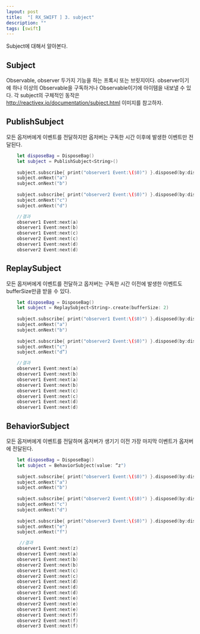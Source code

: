 ```yaml
---
layout: post
title:  "[ RX_SWIFT ] 3. subject"
description: ""
tags: [swift]
---
```


Subject에 대해서 알아본다.

## Subject
Observable, observer 두가지 기능을 하는 프록시 또는 브릿지이다. observer이기에 하나 이상의 Observable을 구독하거나 Observable이기에 아이템을 내보낼 수 있다. 
각 subject의 구체적인 동작은 http://reactivex.io/documentation/subject.html 이미지를 참고하자. 
 


## PublishSubject
모든 옵저버에게 이벤트를 전달하지만 옵저버는 구독한 시간 이후에 발생한 이벤트만  전달된다.
```swift
    let disposeBag = DisposeBag()
    let subject = PublishSubject<String>()
    
    subject.subscribe{ print("observer1 Event:\($0)") }.disposed(by:disposeBag)
    subject.onNext("a")
    subject.onNext("b")
    
    subject.subscribe{ print("observer2 Event:\($0)") }.disposed(by:disposeBag)
    subject.onNext("c")
    subject.onNext("d")

	//결과 
    observer1 Event:next(a)
    observer1 Event:next(b)
    observer1 Event:next(c)
    observer2 Event:next(c)
    observer1 Event:next(d)
    observer2 Event:next(d)
```
## ReplaySubject
모든 옵저버에게 이벤트를 전달하고 옵저버는 구독한 시간 이전에 발생한 이벤트도  bufferSize만큼 받을 수 있다. 

```swift
    let disposeBag = DisposeBag()
    let subject = ReplaySubject<String>.create(bufferSize: 2)
    
    subject.subscribe{ print("observer1 Event:\($0)") }.disposed(by:disposeBag)
    subject.onNext("a")
    subject.onNext("b")
    
    subject.subscribe{ print("observer2 Event:\($0)") }.disposed(by:disposeBag)
    subject.onNext("c")
    subject.onNext("d”)

    //결과 
    observer1 Event:next(a)
    observer1 Event:next(b)
    observer1 Event:next(a)
    observer1 Event:next(b)
    observer1 Event:next(c)
    observer1 Event:next(c)
    observer1 Event:next(d)
    observer1 Event:next(d)
```
## BehaviorSubject
모든 옵저버에게 이벤트를 전달하며 옵저버가 생기기 이전 가장 마지막 이벤트가 옵저버에 전달된다. 
```swift
    let disposeBag = DisposeBag()
    let subject = BehaviorSubject(value: “z")
    
    subject.subscribe{ print("observer1 Event:\($0)") }.disposed(by:disposeBag)
    subject.onNext("a")
    subject.onNext("b")
    
    subject.subscribe{ print("observer2 Event:\($0)") }.disposed(by:disposeBag)
    subject.onNext("c")
    subject.onNext("d")
    
    subject.subscribe{ print("observer3 Event:\($0)") }.disposed(by:disposeBag)
    subject.onNext("e")
    subject.onNext("f")

     //결과 
    observer1 Event:next(z)
    observer1 Event:next(a)
    observer1 Event:next(b)
    observer2 Event:next(b)
    observer1 Event:next(c)
    observer2 Event:next(c)
    observer1 Event:next(d)
    observer2 Event:next(d)
    observer3 Event:next(d)
    observer1 Event:next(e)
    observer2 Event:next(e)
    observer3 Event:next(e)
    observer1 Event:next(f)
    observer2 Event:next(f)
    observer3 Event:next(f)
```